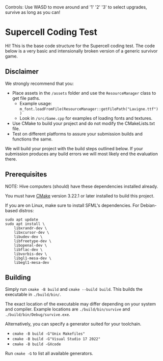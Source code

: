 Controls:
Use WASD to move around and '1' '2' '3' to select upgrades, survive as long as you can!

# Supercell Coding Test
Hi! This is the base code structure for the Supercell coding test.
The code below is a very basic and intensionally broken version of a generic survivor game.

## Disclaimer

We strongly recommend that you:
- Place assets in the `/assets` folder and use the `ResourceManager` class to get file paths.
    - Example usage: `m_font.loadFromFile(ResourceManager::getFilePath("Lavigne.ttf"))`
    - Look in `/src/Game.cpp` for examples of loading fonts and textures.
- Use CMake to build your project and do not modify the CMakeLists.txt file.
- Test on different platforms to assure your submission builds and functions the same.

We will build your project with the build steps outlined below. If your submission produces any build errors we will most likely end the evaluation there.

## Prerequisites

NOTE: Hive computers (should) have these dependencies installed already.

You must have [CMake](https://cmake.org/) version 3.22.1 or later installed to build this project.

If you are on Linux, make sure to install SFML's dependencies. For Debian-based distros:
```
sudo apt update
sudo apt install \
    libxrandr-dev \
    libxcursor-dev \
    libudev-dev \
    libfreetype-dev \
    libopenal-dev \
    libflac-dev \
    libvorbis-dev \
    libgl1-mesa-dev \
    libegl1-mesa-dev
```

## Building

Simply run `cmake -B build` and `cmake --build build`. This builds the executable in `./build/bin/`.

The exact location of the executable may differ depending on your system and compiler. Example locations are `./build/bin/survive` and `./build/bin/Debug/survive.exe`.

Alternatively, you can specify a generator suited for your toolchain.
- `cmake -B build -G"Unix Makefiles"`
- `cmake -B build -G"Visual Studio 17 2022"`
- `cmake -B build -GXcode`

Run `cmake -G` to list all available generators.
